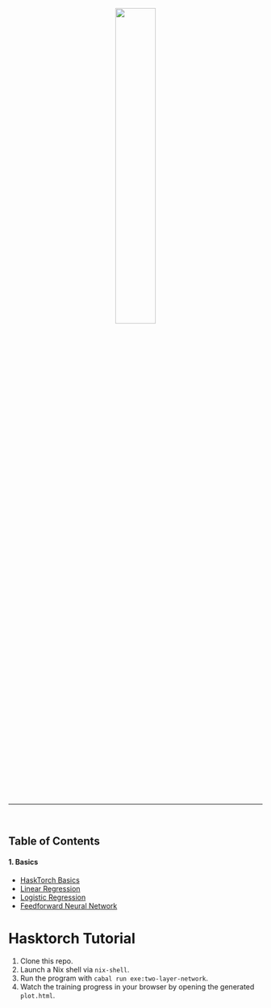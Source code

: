 
<p align="center"><img width="40%" src="logo/hasktorch_logo.svg" /></p>

--------------------------------------------------------------------------------
<br/>

## Table of Contents

#### 1. Basics
* [HaskTorch Basics]()
* [Linear Regression]()
* [Logistic Regression]()
* [Feedforward Neural Network]()

# Hasktorch Tutorial

1. Clone this repo.
2. Launch a Nix shell via `nix-shell`.
3. Run the program with `cabal run exe:two-layer-network`.
4. Watch the training progress in your browser by opening the generated `plot.html`.
